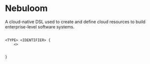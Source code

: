 # Nebuloom
A cloud-native DSL used to create and define cloud resources to build enterprise-level software systems.

## 
```
<TYPE> <IDENTIFIER> {
    <>

    
}
```